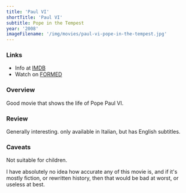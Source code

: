 ```yaml
---
title: 'Paul VI'
shortTitle: 'Paul VI'
subtitle: Pope in the Tempest
year: '2008'
imageFilename: '/img/movies/paul-vi-pope-in-the-tempest.jpg'
---
```


### Links

* Info at [IMDB](https://www.imdb.com/title/tt1331063/)
* Watch on [FORMED](https://watch.formed.org/paul-vi-the-pope-in-the-tempest)

### Overview

Good movie that shows the life of Pope Paul VI.

### Review

Generally interesting. only available in Italian, but has English subtitles.

### Caveats

Not suitable for children.

I have absolutely no idea how accurate any of this movie is, and if it's mostly fiction, or rewritten history, then that would be bad at worst, or useless at best.
